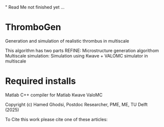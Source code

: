 " Read Me not finished yet ...

# ThromboGen
Generation and simulation of realistic thrombus in multiscale

This algorithm has two parts 
REFINE: Microstructure generation algorithom 
Multiscale simulation: Simulation using Kwave + VALOMC simulator in multiscale

# Required installs 
Matlab
C++ compiler for Matlab
Kwave
ValoMC

Copyright (c) Hamed Ghodsi, Postdoc Researcher, PME, ME, TU Delft (2025)

To Cite this work please cite one of these articles: 



